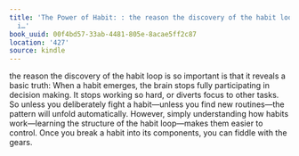 ```yaml
---
title: 'The Power of Habit: : the reason the discovery of the habit loop is so important
  i…'
book_uuid: 00f4bd57-33ab-4481-805e-8acae5ff2c87
location: '427'
source: kindle
---
```


the reason the discovery of the habit loop is so important is that it reveals a basic truth: When a habit emerges, the brain stops fully participating in decision making. It stops working so hard, or diverts focus to other tasks. So unless you deliberately fight a habit—unless you find new routines—the pattern will unfold automatically. However, simply understanding how habits work—learning the structure of the habit loop—makes them easier to control. Once you break a habit into its components, you can fiddle with the gears.